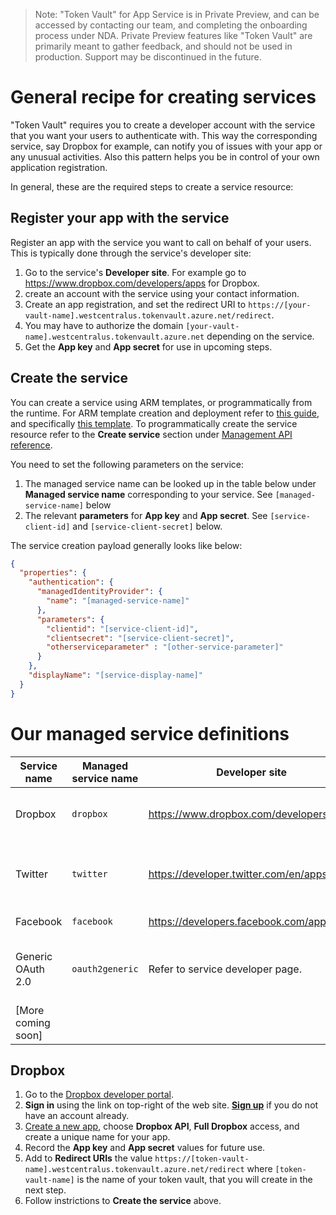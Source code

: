 > Note: "Token Vault" for App Service is in Private Preview, and can be accessed by contacting our team, and completing the onboarding process under NDA. Private Preview features like "Token Vault" are primarily meant to gather feedback, and should not be used in production. Support may be discontinued in the future.

# General recipe for creating services

"Token Vault" requires you to create a developer account with the service that you want your users to authenticate with. This way the corresponding service, say Dropbox for example, can notify you of issues with your app or any unusual activities. Also this pattern helps you be in control of your own application registration.

In general, these are the required steps to create a service resource:

## Register your app with the service 

Register an app with the service you want to call on behalf of your users. This is typically done through the service's developer site:
1. Go to the service's **Developer site**. For example go to https://www.dropbox.com/developers/apps for Dropbox. 
1. create an account with the service using your contact information.
1. Create an app registration, and set the redirect URI to `https://[your-vault-name].westcentralus.tokenvault.azure.net/redirect`.
1. You may have to authorize the domain `[your-vault-name].westcentralus.tokenvault.azure.net` depending on the service.
1. Get the **App key** and **App secret** for use in upcoming steps.

## Create the service 

You can create a service using ARM templates, or programmatically from the runtime. For ARM template creation and deployment refer to [this guide](https://github.com/joerob-msft/app-service-msi-tokenvault-dotnet), and specifically [this template](https://github.com/joerob-msft/app-service-msi-tokenvault-dotnet/blob/master/azuredeploy.json). To programmatically create the service resource refer to the **Create service** section under [Management API reference](/docs/management-api-reference.md).

You need to set the following parameters on the service:
1. The managed service name can be looked up in the table below under **Managed service name** corresponding to your service. See `[managed-service-name]` below
1. The relevant **parameters** for **App key** and **App secret**. See `[service-client-id]` and `[service-client-secret]` below.

The service creation payload generally looks like below:

```json
{
  "properties": {
    "authentication": {
      "managedIdentityProvider": {
        "name": "[managed-service-name]"
      },
      "parameters": {
        "clientid": "[service-client-id]",
        "clientsecret": "[service-client-secret]",
        "otherserviceparameter" : "[other-service-parameter]"
      }
    },
    "displayName": "[service-display-name]"
  }
}
```

# Our managed service definitions

| Service name   |  Managed service name | Developer site  |   Parameters   |  Special instructions | 
|-----|-------|--------|-------|--------|
| Dropbox | `dropbox` | https://www.dropbox.com/developers/apps | App key, App secret, Redirect URIs  |  [Create a Dropbox service](\service-definition-reference\dropbox.md)
| Twitter | `twitter` | https://developer.twitter.com/en/apps | API key, API secret key, Callback URL |
| Facebook | `facebook` | https://developers.facebook.com/apps | App ID, App Secret |
| Generic OAuth 2.0| `oauth2generic`| Refer to service developer page. | Typically: App key, App secret, Redirect URI |
| [More coming soon] | | | |  

## Dropbox

1. Go to the [Dropbox developer portal](https://www.dropbox.com/developers).
2. **Sign in** using the link on top-right of the web site. **[Sign up](https://www.dropbox.com/register)** if you do not have an account already.
3. [Create a new app](https://www.dropbox.com/developers/apps/create), choose **Dropbox API**, **Full Dropbox** access, and create a unique name for your app.
4. Record the **App key** and **App secret** values for future use.
5. Add to **Redirect URIs** the value `https://[token-vault-name].westcentralus.tokenvault.azure.net/redirect` where `[token-vault-name]` is the name of your token vault, that you will create in the next step. 
1. Follow instrictions to **Create the service** above.